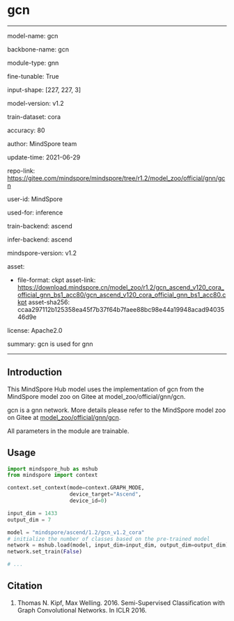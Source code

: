 # gcn

---

model-name: gcn

backbone-name: gcn

module-type: gnn

fine-tunable: True

input-shape: [227, 227, 3]

model-version: v1.2

train-dataset: cora

accuracy: 80

author: MindSpore team

update-time: 2021-06-29

repo-link: <https://gitee.com/mindspore/mindspore/tree/r1.2/model_zoo/official/gnn/gcn>

user-id: MindSpore

used-for: inference

train-backend: ascend

infer-backend: ascend

mindspore-version: v1.2

asset:

-
    file-format: ckpt
    asset-link: <https://download.mindspore.cn/model_zoo/r1.2/gcn_ascend_v120_cora_official_gnn_bs1_acc80/gcn_ascend_v120_cora_official_gnn_bs1_acc80.ckpt>
    asset-sha256: ccaa297112b125358ea45f7b37f64b7faee88bc98e44a19948acad9403546d9e

license: Apache2.0

summary: gcn is used for gnn

---

## Introduction

This MindSpore Hub model uses the implementation of gcn from the MindSpore model zoo on Gitee at model_zoo/official/gnn/gcn.

gcn is a gnn network. More details please refer to the MindSpore model zoo on Gitee at [model_zoo/official/gnn/gcn](https://gitee.com/mindspore/mindspore/blob/r1.2/model_zoo/official/gnn/gcn/README.md).

All parameters in the module are trainable.

## Usage

```python
import mindspore_hub as mshub
from mindspore import context

context.set_context(mode=context.GRAPH_MODE,
                    device_target="Ascend",
                    device_id=0)

input_dim = 1433
output_dim = 7

model = "mindspore/ascend/1.2/gcn_v1.2_cora"
# initialize the number of classes based on the pre-trained model
network = mshub.load(model, input_dim=input_dim, output_dim=output_dim)
network.set_train(False)

# ...
```

## Citation

1. Thomas N. Kipf, Max Welling. 2016. Semi-Supervised Classification with Graph Convolutional Networks. In ICLR 2016.
